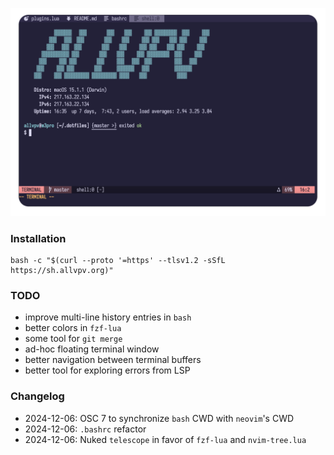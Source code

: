 ![dotfiles in action: screenshot](screen.png)

### Installation

```shell
bash -c "$(curl --proto '=https' --tlsv1.2 -sSfL https://sh.allvpv.org)"
```

### TODO

- improve multi-line history entries in `bash`
- better colors in `fzf-lua`
- some tool for `git merge`
- ad-hoc floating terminal window
- better navigation between terminal buffers
- better tool for exploring errors from LSP

### Changelog

- 2024-12-06: OSC 7 to synchronize `bash` CWD with `neovim`'s CWD
- 2024-12-06: `.bashrc` refactor
- 2024-12-06: Nuked `telescope` in favor of `fzf-lua` and `nvim-tree.lua`
